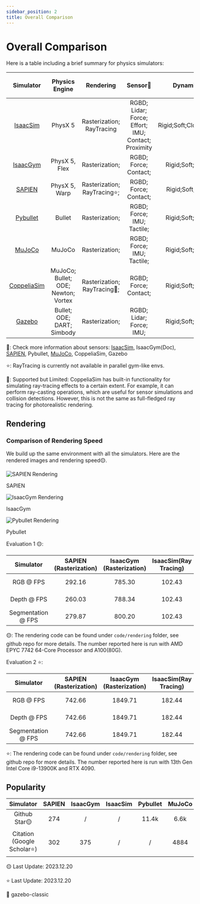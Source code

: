 ```yaml
---
sidebar_position: 2
title: Overall Comparison
---
```


# Overall Comparison

Here is a table including a brief summary for physics simulators:

|  Simulator                                        |           Physics Engine            |          Rendering           |                    Sensor🤨                       |        Dynamics        | GPU-accelerated Simulation  | Open-Source |
|:-------------------------------------------------:|:-----------------------------------:|:----------------------------:|:-------------------------------------------------:|:----------------------:|:---------------:|:----------:|
|[IsaacSim](https://developer.nvidia.com/isaac-sim) |               PhysX 5               |  Rasterization; RayTracing   |RGBD; Lidar; Force; Effort; IMU; Contact; Proximity| Rigid;Soft;Cloth;Fluid |        ✔        |     ✘      |
|[IsaacGym](https://developer.nvidia.com/isaac-gym) |            PhysX 5, Flex            |        Rasterization;        |RGBD; Force; Contact;                              |    Rigid;Soft;Cloth    |        ✔        |     ✘      |
|[SAPIEN](https://sapien.ucsd.edu/)                 |            PhysX 5, Warp            | Rasterization; RayTracing⭐️; |RGBD; Force; Contact;                              |    Rigid;Soft;Fluid    |        ✘        |     ✔      |
|[Pybullet](https://pybullet.org/wordpress/)        |               Bullet                |        Rasterization;        |RGBD; Force; IMU; Tactile;                         |    Rigid;Soft;Cloth    |        ✘        |     ✔      |
|[MuJoCo](https://mujoco.org/)                      |               MuJoCo                |        Rasterization;        |RGBD; Force; IMU; Tactile;                         |    Rigid;Soft;Cloth    |        ✘        |     ✔      |
|[CoppeliaSim](https://www.coppeliarobotics.com/)   | MuJoCo; Bullet; ODE; Newton; Vortex | Rasterization; RayTracing🔶; |RGBD; Force; Contact;                              |    Rigid;Soft;Cloth    |        ✘        |     ✔      |
|[Gazebo](https://gazebosim.org/home)               |     Bullet; ODE; DART; Simbody      |        Rasterization;        |RGBD; Lidar; Force; IMU;                           |    Rigid;Soft;Cloth    |        ✘        |     ✔      |

🤨: Check more information about sensors: [IsaacSim](https://docs.omniverse.nvidia.com/isaacsim/latest/features/sensors_simulation/index.html), IsaacGym(Doc), [SAPIEN](https://sapien.ucsd.edu/docs/latest/index.html), Pybullet, [MuJoCo](https://mujoco.readthedocs.io/en/stable/overview.html?highlight=sensor#sensor), CoppeliaSim, Gazebo

⭐️: RayTracing is currently not available in parallel gym-like envs.

🔶: Supported but Limited: CoppeliaSim has built-in functionality for simulating ray-tracing effects to a certain extent.
For example, it can perform ray-casting operations, which are useful for sensor simulations and collision detections.
However, this is not the same as full-fledged ray tracing for photorealistic rendering.

## Rendering

### Comparison of Rendering Speed

We build up the same environment with all the simulators. Here are the rendered images and rendering speed🟡.

<div style={{ display: 'flex', justifyContent: 'space-between' }}>
  <div style={{ textAlign: 'center', marginRight: '10px' }}>
    <img src="/img/comparison/rendering/sapien/color.png" alt="SAPIEN Rendering" style={{ width: 'auto', maxHeight: '200px' }} />
    <p>SAPIEN</p>
  </div>
  <div style={{ textAlign: 'center', marginRight: '10px' }}>
    <img src="/img/comparison/rendering/isaacgym/color.png" alt="IsaacGym Rendering" style={{ width: 'auto', maxHeight: '200px' }} />
    <p>IsaacGym</p>
  </div>
  <div style={{ textAlign: 'center' }}>
    <img src="/img/comparison/rendering/pybullet/color.png" alt="Pybullet Rendering" style={{ width: 'auto', maxHeight: '200px' }} />
    <p>Pybullet</p>
  </div>
</div>

Evaluation 1 🟡:

|Simulator|SAPIEN (Rasterization)|IsaacGym (Rasterization)|IsaacSim(Ray Tracing)  |Pybullet (Rasterization)|MuJoCo|
|:------------------:|:------:|:--------:|:--------:|:----------------------------:|:------:|
|     RGB @ FPS      | 292.16 |  785.30  |102.43    |22.49(OpenGL) 7.06(TinyRender)|        |
|    Depth @ FPS     | 260.03 |  788.34  |102.43    |22.49(OpenGL) 7.06(TinyRender)|        |
| Segmentation @ FPS | 279.87 |  800.20  |102.43    |22.49(OpenGL) 7.06(TinyRender)|        |

🟡: The rendering code can be found under `code/rendering` folder, see github repo for more details. The number reported here is run with AMD EPYC 7742 64-Core Processor and A100(80G).

Evaluation 2 ⭐️:

|Simulator|SAPIEN (Rasterization)|IsaacGym (Rasterization)|IsaacSim(Ray Tracing)   |Pybullet (Rasterization)|MuJoCo|
|:------------------:|:------:|:--------:|:--------:|:-----------------------------:|:------:|
|     RGB @ FPS      | 742.66 |  1849.71 | 182.44   |29.50(OpenGL) 13.68(TinyRender)|        |
|    Depth @ FPS     | 742.66 |  1849.71 | 182.44   |29.50(OpenGL) 13.68(TinyRender)|        |
| Segmentation @ FPS | 742.66 |  1849.71 | 182.44   |29.50(OpenGL) 13.68(TinyRender)|        |

⭐️: The rendering code can be found under `code/rendering` folder, see github repo for more details. The number reported here is run with 13th Gen Intel Core i9-13900K and RTX 4090.


<!-- ### Comparison of Rendering Performance

pending...

# Parallelization

pending... -->

## Popularity

|     Simulator            | SAPIEN | IsaacGym | IsaacSim | Pybullet | MuJoCo | CoppeliaSim | Gazebo |
|:------------------------:|:------:|:--------:|:--------:|:--------:|:------:|:-----------:|:------:|
|     Github Star🟡         | 274    |    /     |     /    |   11.4k  |  6.6k  |      88     |  1.1k🔶 |
|Citation  (Google Scholar⭐️) | 302    |  375     |    /     |    /     |  4884  |     1786    |  3949  |

🟡 Last Update: 2023.12.20

⭐️ Last Update: 2023.12.20

🔶 gazebo-classic
